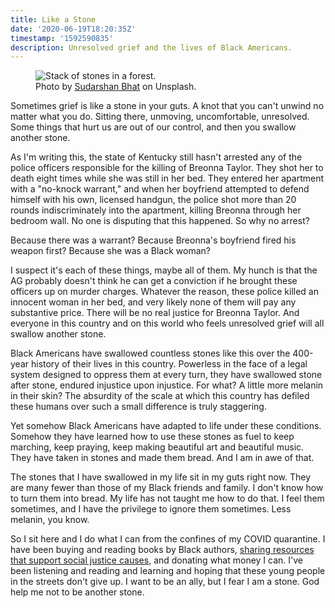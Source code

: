 ```yaml
---
title: Like a Stone
date: '2020-06-19T18:20:35Z'
timestamp: '1592590835'
description: Unresolved grief and the lives of Black Americans.
---
```

<figure>
  <img
    src="/assets/images/posts/2020/sudarshan-bhat-chrrtMqrrhA-unsplash-800px.jpg"
    alt="Stack of stones in a forest."
    srcset="/assets/images/posts/2020/sudarshan-bhat-chrrtMqrrhA-unsplash-800px.jpg 800w, /assets/images/posts/2020/sudarshan-bhat-chrrtMqrrhA-unsplash-375px.jpg 375w"
  >
  <figcaption>
  Photo by <a href="https://unsplash.com/@sudarshanpbhat?utm_source=unsplash&utm_medium=referral&utm_content=creditCopyText">Sudarshan Bhat</a> on Unsplash.</figcaption>
</figure>

Sometimes grief is like a stone in your guts. A knot that you can't unwind no matter what you do. Sitting there, unmoving, uncomfortable, unresolved. Some things that hurt us are out of our control, and then you swallow another stone.

As I'm writing this, the state of Kentucky still hasn't arrested any of the police officers responsible for the killing of Breonna Taylor. They shot her to death eight times while she was still in her bed. They entered her apartment with a "no-knock warrant," and when her boyfriend attempted to defend himself with his own, licensed handgun, the police shot more than 20 rounds indiscriminately into the apartment, killing Breonna through her bedroom wall. No one is disputing that this happened. So why no arrest?

Because there was a warrant? Because Breonna's boyfriend fired his weapon first? Because she was a Black woman?

I suspect it's each of these things, maybe all of them. My hunch is that the AG probably doesn't think he can get a conviction if he brought these officers up on murder charges. Whatever the reason, these police killed an innocent woman in her bed, and very likely none of them will pay any substantive price. There will be no real justice for Breonna Taylor. And everyone in this country and on this world who feels unresolved grief will all swallow another stone.

Black Americans have swallowed countless stones like this over the 400-year history of their lives in this country. Powerless in the face of a legal system designed to oppress them at every turn, they have swallowed stone after stone, endured injustice upon injustice. For what? A little more melanin in their skin? The absurdity of the scale at which this country has defiled these humans over such a small difference is truly staggering.

Yet somehow Black Americans have adapted to life under these conditions. Somehow they have learned how to use these stones as fuel to keep marching, keep praying, keep making beautiful art and beautiful music. They have taken in stones and made them bread. And I am in awe of that.

The stones that I have swallowed in my life sit in my guts right now. They are many fewer than those of my Black friends and family. I don't know how to turn them into bread. My life has not taught me how to do that. I feel them sometimes, and I have the privilege to ignore them sometimes. Less melanin, you know.

So I sit here and I do what I can from the confines of my COVID quarantine. I have been buying and reading books by Black authors, [sharing resources that support social justice causes](https://roblindsey.com/links), and donating what money I can. I've been listening and reading and learning and hoping that these young people in the streets don't give up. I want to be an ally, but I fear I am a stone. God help me not to be another stone.
